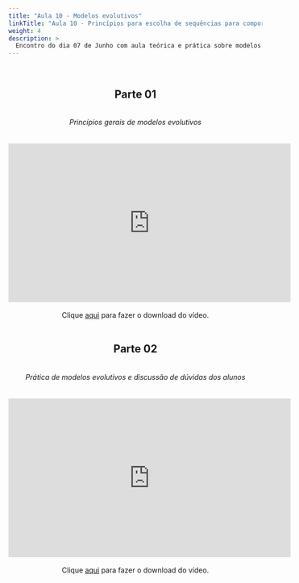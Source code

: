 ```yaml
---
title: "Aula 10 - Modelos evolutivos"
linkTitle: "Aula 10 - Princípios para escolha de sequências para compor a árvore filogenética e como usar os bancos de dados"
weight: 4
description: >
  Encontro do dia 07 de Junho com aula teórica e prática sobre modelos evolutivos. 
---
```


<br>
<div align="center">
<h2>Parte 01</h2>
<br>
<i>Princípios gerais de modelos evolutivos</i>
<br><br><br>
<iframe width="560" height="315" src="https://www.youtube.com/embed/wf4lZB-IByc" frameborder="0" allow="accelerometer; autoplay; clipboard-write; encrypted-media; gyroscope; picture-in-picture" allowfullscreen></iframe>
<br><br>
Clique <a href="https://photos.app.goo.gl/AbJFeTSHxX9HGNCJ8">aqui</a> para fazer o download do vídeo.
<br><br>

<h2>Parte 02</h2>
<br>
<i>Prática de modelos evolutivos e discussão de dúvidas dos alunos</i>
<br><br><br>
<iframe width="560" height="315" src="https://www.youtube.com/embed/IcDmSMS3WCE" frameborder="0" allow="accelerometer; autoplay; clipboard-write; encrypted-media; gyroscope; picture-in-picture" allowfullscreen></iframe>
<br><br>
Clique <a href="https://photos.app.goo.gl/ZncgWobernHZ3T336">aqui</a> para fazer o download do vídeo.
<br><br>

</div>